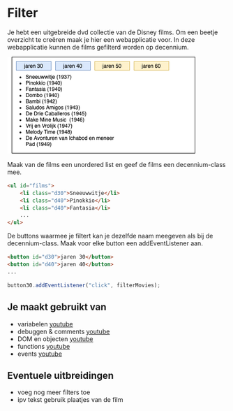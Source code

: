 # Filter

Je hebt een uitgebreide dvd collectie van de Disney films. Om een beetje overzicht te creëren maak je hier een webapplicatie voor. In deze webapplicatie kunnen de films gefilterd worden op decennium.

![Filter ui](images/Filter-ui.png)

Maak van de films een unordered list en geef de films een decennium-class mee.

```html
<ul id="films">
	<li class="d30">Sneeuwwitje</li>
	<li class="d40">Pinokkio</li>
	<li class="d40">Fantasia</li>
	...
</ul>
```

De buttons waarmee je filtert kan je dezelfde naam meegeven als bij de decennium-class. Maak voor elke button een addEventListener aan. 

```html
<button id="d30">jaren 30</button>
<button id="d40">jaren 40</button>
...
```

```javascript
button30.addEventListener("click", filterMovies);
```

## Je maakt gebruikt van
- variabelen [youtube](https://www.youtube.com/watch?v=oTKpXoqZims)
- debuggen & comments [youtube](https://www.youtube.com/watch?v=XUYCOm38SWY)
- DOM en objecten [youtube](https://www.youtube.com/watch?v=k81rBKqwDhU)
- functions [youtube](https://www.youtube.com/watch?v=zC5cvaETdyQ)
- events [youtube](https://www.youtube.com/watch?v=6jYEabxJXxg)

## Eventuele uitbreidingen
- voeg nog meer filters toe
- ipv tekst gebruik plaatjes van de film